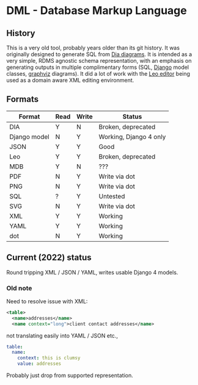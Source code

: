# DML - Database Markup Language

## History

This is a very old tool, probably years older than its git history. It was
originally designed to generate SQL from [Dia
diagrams](https://en.wikipedia.org/wiki/Dia_(software)).  It is intended as a
very simple, RDMS agnostic schema representation, with an emphasis on
generating outputs in multiple complimentary forms (SQL,
[Django](https://www.djangoproject.com/) model classes,
[graphviz](https://graphviz.org/) diagrams).  It did a lot of work with the [Leo editor](https://leoeditor.com/) being used as
a domain aware XML editing environment.

## Formats

| Format       | Read | Write | Status                   |
| ---          | ---  | ---   | ---                      |
| DIA          | Y    | N     | Broken, deprecated       |
| Django model | N    | Y     | Working, Django 4 only   |
| JSON         | Y    | Y     | Good                     |
| Leo          | Y    | Y     | Broken, deprecated       |
| MDB          | Y    | N     | ???                      |
| PDF          | N    | Y     | Write via dot            |
| PNG          | N    | Y     | Write via dot            |
| SQL          | ?    | Y     | Untested                 |
| SVG          | N    | Y     | Write via dot            |
| XML          | Y    | Y     | Working                  |
| YAML         | Y    | Y     | Working                  |
| dot          | N    | Y     | Working                  |

## Current (2022) status

Round tripping XML / JSON / YAML, writes usable Django 4 models.

### Old note
Need to resolve issue with XML:

```xml
<table>
  <name>addresses</name>
  <name context="long">client contact addresses</name>
```

not translating easily into YAML / JSON etc.,

```yaml
table:
  name:
    context: this is clumsy
    value: addresses
```

Probably just drop from supported representation.


